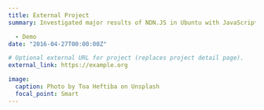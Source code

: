 ```yaml
---
title: External Project
summary: Investigated major results of NDN.JS in Ubuntu with JavaScript Explored network environment in NDN framework such as NDNping

  - Demo
date: "2016-04-27T00:00:00Z"

# Optional external URL for project (replaces project detail page).
external_link: https://example.org

image:
  caption: Photo by Toa Heftiba on Unsplash
  focal_point: Smart
---
```


